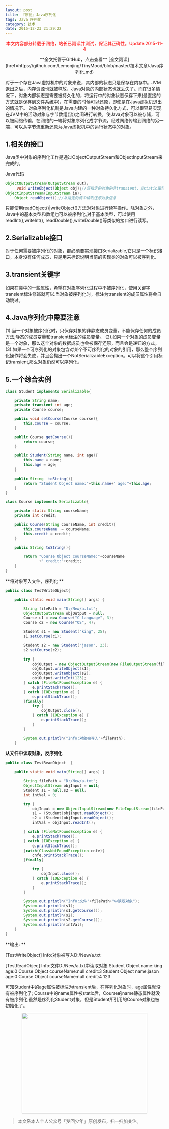 ```yaml
---
layout: post
title: 『原创』Java序列化
tags: Java 序列化
category: 技术
date: 2015-12-23 21:29:22
---
```


<font color="red"><center>本文内容部分转载于网络，站长已阅读并测试，保证其正确性。Update:2015-11-4</center></font>

<center>**全文托管于GitHub，点击查看**
[全文阅读](href=https://github.com/Lemonjing/TinyMood/blob/master/技术文章/Java序列化.md)</center>

对于一个存在Java虚拟机中的对象来说，其内部的状态只是保存在内存中。JVM退出之后，内存资源也就被释放，Java对象的内部状态也就丢失了。而在很多情况下，对象内部状态是需要被持久化的，将运行中的对象状态保存下来(最直接的方式就是保存到文件系统中)，在需要的时候可以还原，即使是在Java虚拟机退出的情况下。 
对象序列化机制是Java内建的一种对象持久化方式，可以很容易实现在JVM中的活动对象与字节数组(流)之间进行转换，使Java对象可以被存储，可以被网络传输，在网络的一端将对象序列化成字节流，经过网络传输到网络的另一端，可以从字节流重新还原为Java虚拟机中的运行状态中的对象。 

## 1.相关的接口

Java类中对象的序列化工作是通过ObjectOutputStream和ObjectInputStream来完成的。 

Java代码

```java
ObjectOutputStream(OutputStream out);  
     void writeObject(Object obj);//将指定的对象的非transient，非static属性，写入ObjectOutputStream  
ObjectInputStream(InputStream in);  
    Object readObject();//从指定的流中读取还原对象信息 
```

只能使用readObject()|writeObject()方法对对象进行读写操作。除对象之外，Java中的基本类型和数组也可以被序列化,对于基本类型，可以使用readInt(),writeInt(), readDouble(),writeDouble()等类似的接口进行读写。 

## 2.Serializable接口

对于任何需要被序列化的对象，都必须要实现接口Serializable,它只是一个标识接口，本身没有任何成员，只是用来标识说明当前的实现类的对象可以被序列化. 

## 3.transient关键字

如果在类中的一些属性，希望在对象序列化过程中不被序列化，使用关键字transient标注修饰就可以.当对象被序列化时，标注为transient的成员属性将会自动跳过。 

## 4.Java序列化中需要注意

(1).当一个对象被序列化时，只保存对象的非静态成员变量，不能保存任何的成员方法,静态的成员变量和transient标注的成员变量。 
(2).如果一个对象的成员变量是一个对象，那么这个对象的数据成员也会被保存还原，而且会是递归的方式。 
(3).如果一个可序列化的对象包含对某个不可序列化的对象的引用，那么整个序列化操作将会失败，并且会抛出一个NotSerializableException。可以将这个引用标记transient,那么对象仍然可以序列化。 

## 5.一个综合实例

```java
class Student implements Serializable{  

    private String name;  
    private transient int age;  
    private Course course;  

    public void setCourse(Course course){  
        this.course = course;  
    }  

    public Course getCourse(){  
        return course;  
    }  

    public Student(String name, int age){  
        this.name = name;  
        this.age = age;  
    }  

    public String  toString(){  
        return "Student Object name:"+this.name+" age:"+this.age;  
    }  
}  

class Course implements Serializable{  

    private static String courseName;  
    private int credit;  

    public Course(String courseName, int credit){  
        this.courseName  = courseName;  
        this.credit = credit;  
    }  

    public String toString(){  

        return "Course Object courseName:"+courseName  
               +" credit:"+credit;  
    }  
}  
```

**将对象写入文件，序列化 **
```java
public class TestWriteObject{  

    public static void main(String[] args) {  

        String filePath = "D:/New/a.txt";  
        ObjectOutputStream objOutput = null;  
        Course c1 = new Course("C language", 3);  
        Course c2 = new Course("OS", 4);  

        Student s1 = new Student("king", 25);  
        s1.setCourse(c1);  

        Student s2 = new Student("jason", 23);  
        s2.setCourse(c2);  

        try {  
            objOutput = new ObjectOutputStream(new FileOutputStream(filePath));  
            objOutput.writeObject(s1);  
            objOutput.writeObject(s2);  
            objOutput.writeInt(123);  
        } catch (FileNotFoundException e) {  
            e.printStackTrace();  
        } catch (IOException e) {  
            e.printStackTrace();  
        }finally{  
            try {  
                objOutput.close();  
            } catch (IOException e) {  
                e.printStackTrace();  
            }  
        }  

        System.out.println("Info:对象被写入"+filePath);  
    }  
```

**从文件中读取对象，反序列化**
```java
public class TestReadObject  {  

    public static void main(String[] args) {  

        String filePath = "D:/New/a.txt";  
        ObjectInputStream objInput = null;  
        Student s1 = null,s2 = null;  
        int intVal = 0;  

        try {  
            objInput = new ObjectInputStream(new FileInputStream(filePath));  
            s1 = (Student)objInput.readObject();  
            s2 = (Student)objInput.readObject();  
            intVal = objInput.readInt();  

        } catch (FileNotFoundException e) {  
            e.printStackTrace();  
        } catch (IOException e) {  
            e.printStackTrace();  
        }catch(ClassNotFoundException cnfe){  
            cnfe.printStackTrace();  
        }finally{  

            try {  
                objInput.close();  
            } catch (IOException e) {  
                e.printStackTrace();  
            }  
        }  

        System.out.println("Info:文件"+filePath+"中读取对象");  
        System.out.println(s1);  
        System.out.println(s1.getCourse());  
        System.out.println(s2);  
        System.out.println(s2.getCourse());  
        System.out.println(intVal);  
    }  
}  
```

**输出: **

[TestWriteObject] 
 Info:对象被写入D:/New/a.txt 

[TestReadObjec] 
 Info:文件D:/New/a.txt中读取对象 
 Student Object name:king age:0 
 Course Object courseName:null credit:3 
 Student Object name:jason age:0 
 Course Object courseName:null credit:4 
 123 

可知Student中的age属性被标注为transient后，在序列化对象时，age属性就没有被序列化了; Course中的name属性被static后，Course的name静态属性就没有被序列化;虽然是序列化Student对象，但是Student所引用的Course对象也被初始化了。 

<div align="center">
<img src="http://7xlkoc.com1.z0.glb.clouddn.com/qrcodenew.jpg" width="400" height="320" />
</div>

> 本文系本人个人公众号「梦回少年」原创发布，扫一扫加关注。